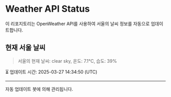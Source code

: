 
# Weather API Status

이 리포지토리는 OpenWeather API를 사용하여 서울의 날씨 정보를 자동으로 업데이트합니다.

## 현재 서울 날씨
> 서울의 현재 날씨: clear sky, 온도: 7.1°C, 습도: 39%

⏳ 업데이트 시간: 2025-03-27 14:34:50 (UTC)

---
자동 업데이트 봇에 의해 관리됩니다.
